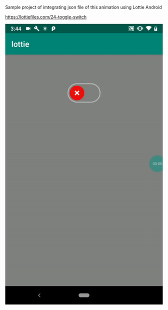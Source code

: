 Sample project of imtegrating json file of this animation using Lottie Android

https://lottiefiles.com/24-toggle-switch

![](sample.gif)
